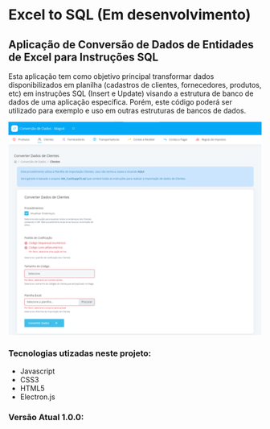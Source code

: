# Excel to SQL (Em desenvolvimento)
## Aplicação de Conversão de Dados de Entidades de Excel para Instruções SQL
Esta aplicação tem como objetivo principal transformar dados disponibilizados em planilha (cadastros de clientes, fornecedores, produtos, etc) em instruções SQL (Insert e Update) visando a estrutura de banco de dados de uma aplicação específica. Porém, este código poderá ser utilizado para exemplo e uso em outras estruturas de bancos de dados.

![](conversao.png)

### Tecnologias utizadas neste projeto:
- Javascript
- CSS3
- HTML5
- Electron.js

### Versão Atual 1.0.0:
